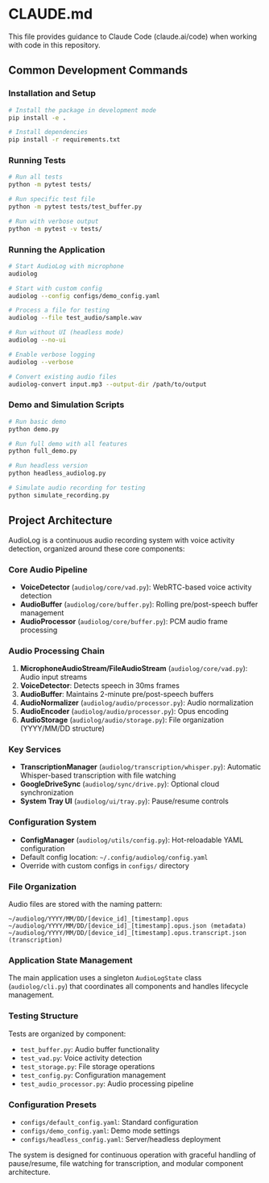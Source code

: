 # CLAUDE.md

This file provides guidance to Claude Code (claude.ai/code) when working with code in this repository.

## Common Development Commands

### Installation and Setup
```bash
# Install the package in development mode
pip install -e .

# Install dependencies
pip install -r requirements.txt
```

### Running Tests
```bash
# Run all tests
python -m pytest tests/

# Run specific test file
python -m pytest tests/test_buffer.py

# Run with verbose output
python -m pytest -v tests/
```

### Running the Application
```bash
# Start AudioLog with microphone
audiolog

# Start with custom config
audiolog --config configs/demo_config.yaml

# Process a file for testing
audiolog --file test_audio/sample.wav

# Run without UI (headless mode)
audiolog --no-ui

# Enable verbose logging
audiolog --verbose

# Convert existing audio files
audiolog-convert input.mp3 --output-dir /path/to/output
```

### Demo and Simulation Scripts
```bash
# Run basic demo
python demo.py

# Run full demo with all features
python full_demo.py

# Run headless version
python headless_audiolog.py

# Simulate audio recording for testing
python simulate_recording.py
```

## Project Architecture

AudioLog is a continuous audio recording system with voice activity detection, organized around these core components:

### Core Audio Pipeline
- **VoiceDetector** (`audiolog/core/vad.py`): WebRTC-based voice activity detection
- **AudioBuffer** (`audiolog/core/buffer.py`): Rolling pre/post-speech buffer management
- **AudioProcessor** (`audiolog/core/buffer.py`): PCM audio frame processing

### Audio Processing Chain
1. **MicrophoneAudioStream/FileAudioStream** (`audiolog/core/vad.py`): Audio input streams
2. **VoiceDetector**: Detects speech in 30ms frames
3. **AudioBuffer**: Maintains 2-minute pre/post-speech buffers
4. **AudioNormalizer** (`audiolog/audio/processor.py`): Audio normalization
5. **AudioEncoder** (`audiolog/audio/processor.py`): Opus encoding
6. **AudioStorage** (`audiolog/audio/storage.py`): File organization (YYYY/MM/DD structure)

### Key Services
- **TranscriptionManager** (`audiolog/transcription/whisper.py`): Automatic Whisper-based transcription with file watching
- **GoogleDriveSync** (`audiolog/sync/drive.py`): Optional cloud synchronization
- **System Tray UI** (`audiolog/ui/tray.py`): Pause/resume controls

### Configuration System
- **ConfigManager** (`audiolog/utils/config.py`): Hot-reloadable YAML configuration
- Default config location: `~/.config/audiolog/config.yaml`
- Override with custom configs in `configs/` directory

### File Organization
Audio files are stored with the naming pattern:
```
~/audiolog/YYYY/MM/DD/[device_id]_[timestamp].opus
~/audiolog/YYYY/MM/DD/[device_id]_[timestamp].opus.json (metadata)
~/audiolog/YYYY/MM/DD/[device_id]_[timestamp].opus.transcript.json (transcription)
```

### Application State Management
The main application uses a singleton `AudioLogState` class (`audiolog/cli.py`) that coordinates all components and handles lifecycle management.

### Testing Structure
Tests are organized by component:
- `test_buffer.py`: Audio buffer functionality
- `test_vad.py`: Voice activity detection
- `test_storage.py`: File storage operations
- `test_config.py`: Configuration management
- `test_audio_processor.py`: Audio processing pipeline

### Configuration Presets
- `configs/default_config.yaml`: Standard configuration
- `configs/demo_config.yaml`: Demo mode settings
- `configs/headless_config.yaml`: Server/headless deployment

The system is designed for continuous operation with graceful handling of pause/resume, file watching for transcription, and modular component architecture.